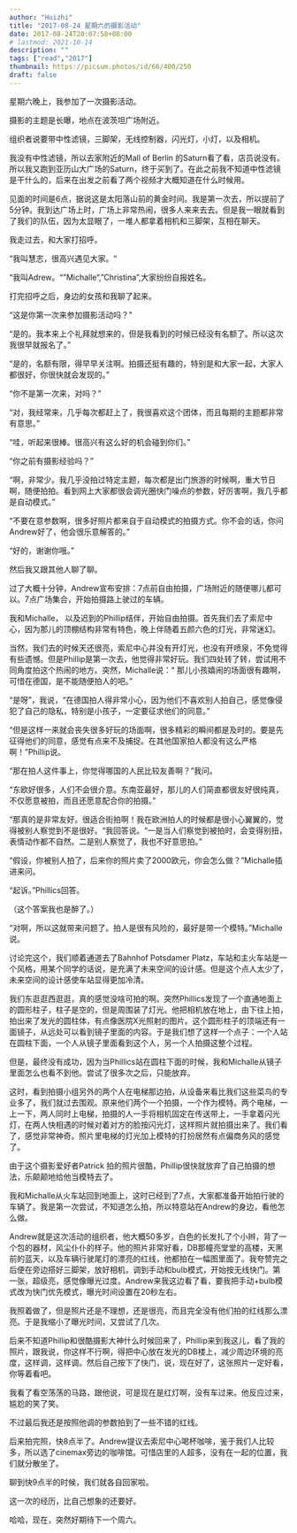```yaml
---
author: "Huizhi"
title: "2017-08-24 星期六的摄影活动"
date: 2017-08-24T20:07:58+08:00
# lastmod: 2021-10-14
description: ""
tags: ["read","2017"]
thumbnail: https://picsum.photos/id/66/400/250
draft: false
---
```



星期六晚上，我参加了一次摄影活动。

摄影的主题是长曝，地点在波茨坦广场附近。

组织者说要带中性滤镜，三脚架，无线控制器，闪光灯，小灯，以及相机。

我没有中性滤镜，所以去家附近的Mall of Berlin 的Saturn看了看，店员说没有。所以我又跑到亚历山大广场的Saturn，终于买到了。在此之前我不知道中性滤镜是干什么的，后来在出发之前看了两个视频才大概知道在什么时候用。

见面的时间是6点，据说这是太阳落山前的黄金时间。我是第一次去，所以提前了5分钟。我到达广场上时，广场上非常热闹，很多人来来去去。但是我一眼就看到了我们的队伍，因为太显眼了，一堆人都拿着相机和三脚架，互相在聊天。

我走过去，和大家打招呼。

“我叫慧志，很高兴遇见大家。“

“我叫Adrew。“”Michalle“,”Christina”,大家纷纷自报姓名。

打完招呼之后，身边的女孩和我聊了起来。

“这是你第一次来参加摄影活动吗？”

“是的。我本来上个礼拜就想来的，但是我看到的时候已经没有名额了。所以这次我很早就报名了。”

“是的，名额有限，得早早关注啊。拍摄还挺有趣的，特别是和大家一起，大家人都很好，你很快就会发现的。”

“你不是第一次来，对吗？”

“对，我经常来，几乎每次都赶上了，我很喜欢这个团体，而且每期的主题都非常有意思。”

“哇，听起来很棒。很高兴有这么好的机会碰到你们。”

“你之前有摄影经验吗？”

“啊，非常少。我几乎没拍过特定主题，每次都是出门旅游的时候啊，重大节日啊，随便拍拍。看到网上大家都很会调光圈快门噪点的参数，好厉害啊，我几乎都是自动模式。”

“不要在意参数啊，很多好照片都来自于自动模式的拍摄方式。你不会的话，你问Andrew好了，他会很乐意解答的。”

“好的，谢谢你哦。”

然后我又跟其他人聊了聊。

过了大概十分钟，Andrew宣布安排：7点前自由拍摄，广场附近的随便哪儿都可以。7点广场集合，开始拍摄路上驶过的车辆。

我和Michalle， 以及迟到的Phillip结伴，开始自由拍摄。首先我们去了索尼中心，因为那儿的顶棚结构非常有特色，晚上伴随着五颜六色的灯光，非常迷幻。

当然，我们去的时候天还很亮，索尼中心并没有开灯光，也没有开喷泉，不免觉得有些遗憾。但是Phillip是第一次去，他觉得非常好玩。我们四处转了转，尝试用不同角度拍这个热闹的地方。突然，Michalle说：“ 那儿小孩嬉闹的场面很有趣啊，可惜在德国，是不能随便拍人的吧。”

“是呀”，我说，“在德国拍人得非常小心，因为他们不喜欢别人拍自己，感觉像侵犯了自己的隐私，特别是小孩子，一定要征求他们的同意。”

“但是这样一来就会丧失很多好玩的场面啊，很多精彩的瞬间都是及时的。要是先征得他们的同意，感觉有点来不及捕捉。在其他国家拍人都没有这么严格啊！”Phillip说。

“那在拍人这件事上，你觉得哪国的人民比较友善啊？”我问。

“东欧好很多，人们不会很介意。东南亚最好，那儿的人们简直都很友好很纯真，不仅愿意被拍，而且还愿意配合你的拍摄。”

“那真的是非常友好。很适合街拍啊！我在欧洲拍人的时候都是很小心翼翼的，觉得被别人察觉到不是很好。“我回答说。“一是当人们察觉到被拍时，会变得别扭，表情动作都不自然。二是别人察觉了，我也不好意思拍。”

“假设，你被别人拍了，后来你的照片卖了2000欧元，你会怎么做？”Michalle插进来问。

“起诉。”Phillics回答。

（这个答案我也是醉了。）

“对啊，所以这就带来问题了。拍人是很有风险的，最好是带一个模特。”Michalle说。

讨论完这个，我们顺着通道去了Bahnhof Potsdamer Platz，车站和主火车站是一个风格，用某个同学的话说，是充满了未来空间的设计感。但是这个点人太少了，未来空间的设计感使车站显得更加冷清。

我们东逛逛西逛逛，真的感觉没啥可拍的啊。突然Phillics发现了一个直通地面上的圆形柱子，柱子是空的，但是周围装了灯光。他把相机放在地上，由下往上拍，拍出来了发光的圆柱体，有点像医院X光照射的图片。这个圆形柱子的顶端还有一面镜子，从远处可以看到镜子里面的内容。于是我们想了这样一个点子：一个人站在圆柱下面，一个人从镜子里面看到这个人，另一个人拍摄这整个过程。

但是，最终没有成功，因为当Phillics站在圆柱下面的时候，我和Michalle从镜子里面怎么也看不到他。尝试了很多次之后，只能放弃。

这时，看到拍摄小组另外的两个人在电梯那边拍，从设备来看比我们这些菜鸟的专业多了，我们就过去围观。原来他们两个一个拍摄，一个作为模特。两个电梯，一上一下，两人同时上电梯，拍摄的人一手将相机固定在传送带上，一手拿着闪光灯，在两人快相遇的时候对着对方的脸按闪光灯，这样照片就拍摄出来了。我们看了，感觉非常神奇。照片里电梯的灯光加上模特的打扮居然有点偏商务风的感觉了。

由于这个摄影爱好者Patrick 拍的照片很酷，Phillip很快就放弃了自己拍摄的想法，乐颠颠地给他当模特去了。

我和Michalle从火车站回到地面上，这时已经到了7点，大家都准备开始拍行驶的车辆了。我是第一次尝试，不知道怎么拍，所以特意站在Andrew的身边，看他怎么做。

Andrew就是这次活动的组织者，他大概50多岁，白色的长发扎了个小辫，背了一个包的器材，风尘仆仆的样子。他的照片非常好看，DB那幢亮堂堂的高楼，天黑前的蓝天，以及车辆行驶尾灯的漂亮的红线，他都拍在一幅图里面了。我夸赞完之后便在旁边搭好三脚架，放好相机，调到手动和bulb模式，开始按无线快门。第一张，超级亮，感觉像曝光过度。Andrew来我这边看了看，要我把手动+bulb模式改为快门优先模式，曝光时间设置在20秒左右。

我照着做了，但是照片还是不理想，还是很亮，而且完全没有他们拍的红线那么漂亮。于是我缩小了曝光时间，又尝试了几次。

后来不知道Phillip和很酷摄影大神什么时候回来了，Phillip来到我这儿，看了我的照片，跟我说，你这样不行啊，得把中心放在发光的DB楼上，减少周边环境的亮度，这样调，这样调。然后自己按下了快门，说，现在好了，这张照片一定好看，你等着看吧。

我看了看空荡荡的马路，跟他说，可是现在是红灯啊，没有车过来。他反应过来，尴尬的笑了笑。

不过最后我还是按照他调的参数拍到了一些不错的红线。

后来拍完照，快8点半了。Andrew提议去索尼中心喝杯咖啡，鉴于我们人比较多，所以选了cinemax旁边的咖啡馆。可惜店里的人超多，没有在一起的位置，我们就分散坐了。

聊到快9点半的时候，我们就各自回家啦。

这一次的经历，比自己想象的还要好。

哈哈，现在，突然好期待下一个周六。